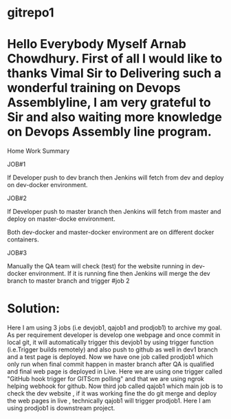 # gitrepo1
# Hello Everybody Myself Arnab Chowdhury. First of all I would like to thanks Vimal Sir to Delivering such a wonderful training on Devops Assemblyline, I am very grateful to Sir and also waiting more knowledge on Devops Assembly line program.

Home Work Summary

JOB#1

If Developer push to dev branch then Jenkins will fetch from dev and deploy on dev-docker environment.

JOB#2

If Developer push to master branch then Jenkins will fetch from master and deploy on master-docke environment.

Both dev-docker and master-docker environment are on different docker containers.

JOB#3

Manually the QA team will check (test) for the website running in dev-docker environment. If it is running fine then Jenkins will merge the dev branch to master branch and trigger #job 2
# Solution:

Here I am using 3 jobs (i.e devjob1, qajob1 and prodjob1) to archive my goal.
As per requirement developer is develop one webpage and once commit in local git, it will automatically trigger this devjob1 by using trigger function (i.e.Trigger builds remotely) and also push to github as well in dev1 branch and a test page is deployed.
Now we have one job called prodjob1 which only run when final commit happen in master branch after QA is qualified and final web page is deployed in Live. Here we are using one trigger called "GitHub hook trigger for GITScm polling" and that we are using ngrok helping webhook for github.
Now third job called qajob1 which main job is to check the dev website , if it was working fine the do git merge and deploy the web pages in live , technically qajob1 will trigger prodjob1. Here I am using prodjob1 is downstream project.
